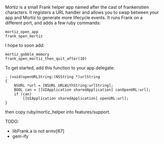 Mortiz is a small Frank helper app named after the cast of frankenstien characters.  It registers a URL handler and allows you to swap between your app and Mortiz to generate more lifecycle events.   It runs Frank on a different port, and adds a few ruby commands:

    mortiz_open_app
    frank_open_mortiz

I hope to soon add:

    mortiz_gobble_memory
    frank_open_mortiz_then_quit_after(10)


To get started, add this function to your app delegate:

    - (void)openURLString:(NSString *)urlString
    {
        NSURL *url = [NSURL URLWithString:urlString];
        BOOL can = [[UIApplication sharedApplication] canOpenURL:url];
        if (can)
            [[UIApplication sharedApplication] openURL:url];
    }


then copy ruby/mortiz_helper into features/support.  

TODO:
- libFrank.a is not armv[67]
- gem-ify